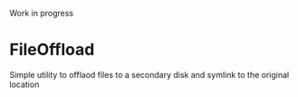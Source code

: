 Work in progress

# FileOffload
Simple utility to offlaod files to a secondary disk and symlink to the original location
